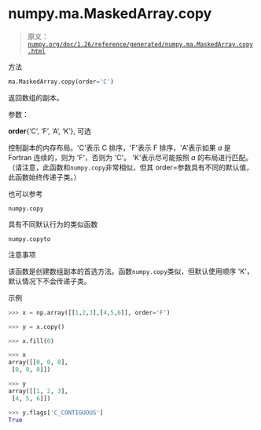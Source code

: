 # numpy.ma.MaskedArray.copy

> 原文：[`numpy.org/doc/1.26/reference/generated/numpy.ma.MaskedArray.copy.html`](https://numpy.org/doc/1.26/reference/generated/numpy.ma.MaskedArray.copy.html)

方法

```py
ma.MaskedArray.copy(order='C')
```

返回数组的副本。

参数：

**order**{‘C’, ‘F’, ‘A’, ‘K’}, 可选

控制副本的内存布局。'C'表示 C 排序，'F'表示 F 排序，'A'表示如果 *a* 是 Fortran 连续的，则为 'F'，否则为 'C'。 'K'表示尽可能按照 *a* 的布局进行匹配。（请注意，此函数和`numpy.copy`非常相似，但其 order=参数具有不同的默认值，此函数始终传递子类。）

也可以参考

`numpy.copy`

具有不同默认行为的类似函数

`numpy.copyto`

注意事项

该函数是创建数组副本的首选方法。函数`numpy.copy`类似，但默认使用顺序 'K'，默认情况下不会传递子类。

示例

```py
>>> x = np.array([[1,2,3],[4,5,6]], order='F') 
```

```py
>>> y = x.copy() 
```

```py
>>> x.fill(0) 
```

```py
>>> x
array([[0, 0, 0],
 [0, 0, 0]]) 
```

```py
>>> y
array([[1, 2, 3],
 [4, 5, 6]]) 
```

```py
>>> y.flags['C_CONTIGUOUS']
True 
```
